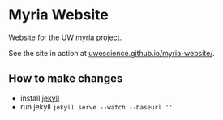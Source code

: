 # Myria Website

Website for the UW myria project.

See the site in action at [uwescience.github.io/myria-website/](http://uwescience.github.io/myria-website/).

## How to make changes

* install [jekyll](http://jekyllrb.com/)
* run jekyll `jekyll serve --watch --baseurl ''`
